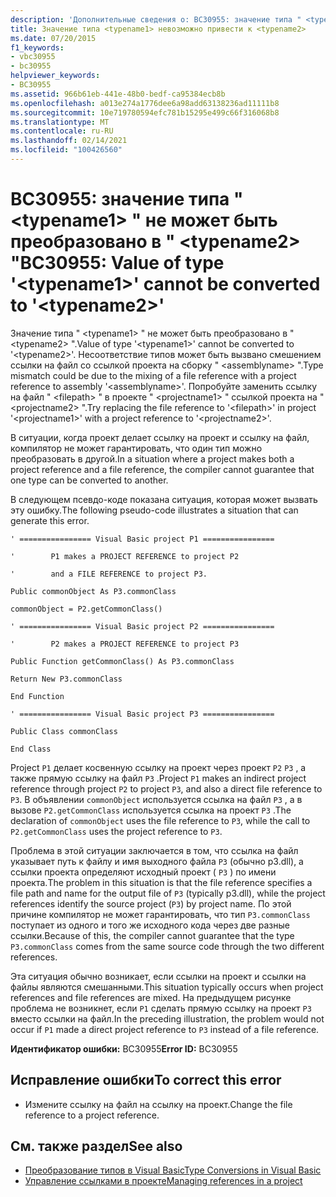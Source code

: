 ```yaml
---
description: 'Дополнительные сведения о: BC30955: значение типа " <typename1> " не может быть преобразовано в " <typename2> "'
title: Значение типа <typename1> невозможно привести к <typename2>
ms.date: 07/20/2015
f1_keywords:
- vbc30955
- bc30955
helpviewer_keywords:
- BC30955
ms.assetid: 966b61eb-441e-48b0-bedf-ca95384ecb8b
ms.openlocfilehash: a013e274a1776dee6a98add63138236ad11111b8
ms.sourcegitcommit: 10e719780594efc781b15295e499c66f316068b8
ms.translationtype: MT
ms.contentlocale: ru-RU
ms.lasthandoff: 02/14/2021
ms.locfileid: "100426560"
---
```

# <a name="bc30955-value-of-type-typename1-cannot-be-converted-to-typename2"></a><span data-ttu-id="b449a-103">BC30955: значение типа " \<typename1> " не может быть преобразовано в " \<typename2> "</span><span class="sxs-lookup"><span data-stu-id="b449a-103">BC30955: Value of type '\<typename1>' cannot be converted to '\<typename2>'</span></span>

<span data-ttu-id="b449a-104">Значение типа " \<typename1> " не может быть преобразовано в " \<typename2> ".</span><span class="sxs-lookup"><span data-stu-id="b449a-104">Value of type '\<typename1>' cannot be converted to '\<typename2>'.</span></span> <span data-ttu-id="b449a-105">Несоответствие типов может быть вызвано смешением ссылки на файл со ссылкой проекта на сборку " \<assemblyname> ".</span><span class="sxs-lookup"><span data-stu-id="b449a-105">Type mismatch could be due to the mixing of a file reference with a project reference to assembly '\<assemblyname>'.</span></span> <span data-ttu-id="b449a-106">Попробуйте заменить ссылку на файл " \<filepath> " в проекте " \<projectname1> " ссылкой проекта на " \<projectname2> ".</span><span class="sxs-lookup"><span data-stu-id="b449a-106">Try replacing the file reference to '\<filepath>' in project '\<projectname1>' with a project reference to '\<projectname2>'.</span></span>

 <span data-ttu-id="b449a-107">В ситуации, когда проект делает ссылку на проект и ссылку на файл, компилятор не может гарантировать, что один тип можно преобразовать в другой.</span><span class="sxs-lookup"><span data-stu-id="b449a-107">In a situation where a project makes both a project reference and a file reference, the compiler cannot guarantee that one type can be converted to another.</span></span>

 <span data-ttu-id="b449a-108">В следующем псевдо-коде показана ситуация, которая может вызвать эту ошибку.</span><span class="sxs-lookup"><span data-stu-id="b449a-108">The following pseudo-code illustrates a situation that can generate this error.</span></span>

 `' ================ Visual Basic project P1 ================`

 `'        P1 makes a PROJECT REFERENCE to project P2`

 `'        and a FILE REFERENCE to project P3.`

 `Public commonObject As P3.commonClass`

 `commonObject = P2.getCommonClass()`

 `' ================ Visual Basic project P2 ================`

 `'        P2 makes a PROJECT REFERENCE to project P3`

 `Public Function getCommonClass() As P3.commonClass`

 `Return New P3.commonClass`

 `End Function`

 `' ================ Visual Basic project P3 ================`

 `Public Class commonClass`

 `End Class`

 <span data-ttu-id="b449a-109">Project `P1` делает косвенную ссылку на проект через проект `P2` `P3` , а также прямую ссылку на файл `P3` .</span><span class="sxs-lookup"><span data-stu-id="b449a-109">Project `P1` makes an indirect project reference through project `P2` to project `P3`, and also a direct file reference to `P3`.</span></span> <span data-ttu-id="b449a-110">В объявлении `commonObject` используется ссылка на файл `P3` , а в вызове `P2.getCommonClass` используется ссылка на проект `P3` .</span><span class="sxs-lookup"><span data-stu-id="b449a-110">The declaration of `commonObject` uses the file reference to `P3`, while the call to `P2.getCommonClass` uses the project reference to `P3`.</span></span>

 <span data-ttu-id="b449a-111">Проблема в этой ситуации заключается в том, что ссылка на файл указывает путь к файлу и имя выходного файла `P3` (обычно p3.dll), а ссылки проекта определяют исходный проект ( `P3` ) по имени проекта.</span><span class="sxs-lookup"><span data-stu-id="b449a-111">The problem in this situation is that the file reference specifies a file path and name for the output file of `P3` (typically p3.dll), while the project references identify the source project (`P3`) by project name.</span></span> <span data-ttu-id="b449a-112">По этой причине компилятор не может гарантировать, что тип `P3.commonClass` поступает из одного и того же исходного кода через две разные ссылки.</span><span class="sxs-lookup"><span data-stu-id="b449a-112">Because of this, the compiler cannot guarantee that the type `P3.commonClass` comes from the same source code through the two different references.</span></span>

 <span data-ttu-id="b449a-113">Эта ситуация обычно возникает, если ссылки на проект и ссылки на файлы являются смешанными.</span><span class="sxs-lookup"><span data-stu-id="b449a-113">This situation typically occurs when project references and file references are mixed.</span></span> <span data-ttu-id="b449a-114">На предыдущем рисунке проблема не возникнет, если `P1` сделать прямую ссылку на проект `P3` вместо ссылки на файл.</span><span class="sxs-lookup"><span data-stu-id="b449a-114">In the preceding illustration, the problem would not occur if `P1` made a direct project reference to `P3` instead of a file reference.</span></span>

 <span data-ttu-id="b449a-115">**Идентификатор ошибки:** BC30955</span><span class="sxs-lookup"><span data-stu-id="b449a-115">**Error ID:** BC30955</span></span>

## <a name="to-correct-this-error"></a><span data-ttu-id="b449a-116">Исправление ошибки</span><span class="sxs-lookup"><span data-stu-id="b449a-116">To correct this error</span></span>

- <span data-ttu-id="b449a-117">Измените ссылку на файл на ссылку на проект.</span><span class="sxs-lookup"><span data-stu-id="b449a-117">Change the file reference to a project reference.</span></span>

## <a name="see-also"></a><span data-ttu-id="b449a-118">См. также раздел</span><span class="sxs-lookup"><span data-stu-id="b449a-118">See also</span></span>

- [<span data-ttu-id="b449a-119">Преобразование типов в Visual Basic</span><span class="sxs-lookup"><span data-stu-id="b449a-119">Type Conversions in Visual Basic</span></span>](../../programming-guide/language-features/data-types/type-conversions.md)
- [<span data-ttu-id="b449a-120">Управление ссылками в проекте</span><span class="sxs-lookup"><span data-stu-id="b449a-120">Managing references in a project</span></span>](/visualstudio/ide/managing-references-in-a-project)
